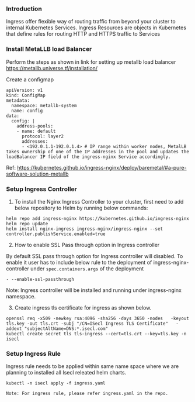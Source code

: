 

### Introduction ###

Ingress offer flexible way of routing traffic from beyond your cluster to internal Kubernetes Services.
Ingress Resources are objects in Kubernetes that define rules for routing HTTP and HTTPS traffic to Services

### Install MetaLLB load Balancer 

Perform the steps as shown in link for setting up metallb load balancer
https://metallb.universe.tf/installation/

Create a configmap

```shell script
apiVersion: v1
kind: ConfigMap
metadata:
  namespace: metallb-system
  name: config
data:
  config: |
    address-pools:
    - name: default
      protocol: layer2
      addresses:
      - <192.0.1.1-192.0.1.4> # IP range within worker nodes, MetalLB takes ownership of one of the IP addresses in the pool and updates the loadBalancer IP field of the ingress-nginx Service accordingly.
```
 
 Ref: https://kubernetes.github.io/ingress-nginx/deploy/baremetal/#a-pure-software-solution-metallb
      
### Setup Ingress Controller ###
1. To install the Nginx Ingress Controller to your cluster, first need to add below repository to Helm by running below commands:

```
helm repo add ingress-nginx https://kubernetes.github.io/ingress-nginx
helm repo update
helm install nginx-ingress ingress-nginx/ingress-nginx --set controller.publishService.enabled=true
```

2. How to enable SSL Pass through option in Ingress controller

By default SSL pass through option for Ingress controller will disabled.
To enable it user has to include below rule to the deployment of ingress-nginx-controller under `spec.containers.args` of the deployment

```
- --enable-ssl-passthrough
```
Note: Ingress controller will be installed and running under ingress-nginx namespace.


3.	Create ingress tls certificate for ingress as shown below.


```
openssl req -x509 -newkey rsa:4096 -sha256 -days 3650 -nodes   -keyout tls.key -out tls.crt -subj "/CN=ISecl Ingress TLS Certificate"   -addext "subjectAltName=DNS:*.isecl.com"
kubectl create secret tls tls-ingress --cert=tls.crt --key=tls.key -n isecl
```

### Setup Ingress Rule ###
Ingress rule needs to be applied within same name space where we are planning to installed all Isecl releated helm charts.

```
kubectl -n isecl apply -f ingress.yaml
```

```
Note: For ingress rule, please refer ingress.yaml in the repo.
```

